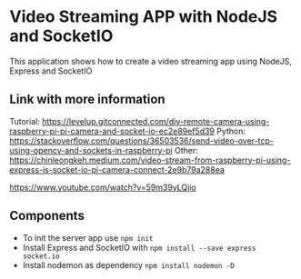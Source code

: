 # Video Streaming APP with NodeJS and SocketIO

This application shows how to create a video streaming app using NodeJS, Express and SocketIO

## Link with more information

Tutorial: https://levelup.gitconnected.com/diy-remote-camera-using-raspberry-pi-pi-camera-and-socket-io-ec2e89ef5d39
Python: https://stackoverflow.com/questions/36503536/send-video-over-tcp-using-opencv-and-sockets-in-raspberry-pi
Other: https://chinleongkeh.medium.com/video-stream-from-raspberry-pi-using-express-js-socket-io-pi-camera-connect-2e9b79a288ea

https://www.youtube.com/watch?v=59m39yLQjio

## Components

- To init the server app use `npm init`
- Install Express and SocketIO with `npm install --save express socket.io`
- Install nodemon as dependency `npm install nodemon -D`
